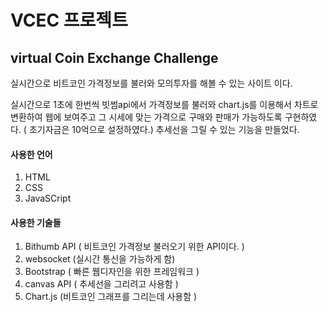 # VCEC 프로젝트
## virtual Coin Exchange Challenge

실시간으로 비트코인 가격정보를 불러와 모의투자를 해볼 수 있는 사이트 이다.

실시간으로 1초에 한번씩 빗썸api에서 가격정보를 불러와 chart.js를 이용해서 차트로 변환하여 웹에 보여주고
그 시세에 맞는 가격으로 구매와 판매가 가능하도록 구현하였다. ( 초기자금은 10억으로 설정하였다.)
추세선을 그릴 수 있는 기능을 만들었다.

#### 사용한 언어
1. HTML
2. CSS
3. JavaSCript

#### 사용한 기술들
1. Bithumb API ( 비트코인 가격정보 불러오기 위한 API이다. )
2. websocket (실시간 통신을 가능하게 함)
3. Bootstrap ( 빠른 웹디자인을 위한 프레임워크 )
4. canvas API ( 추세선을 그리려고 사용함 )
5. Chart.js (비트코인 그래프를 그리는데 사용함 )